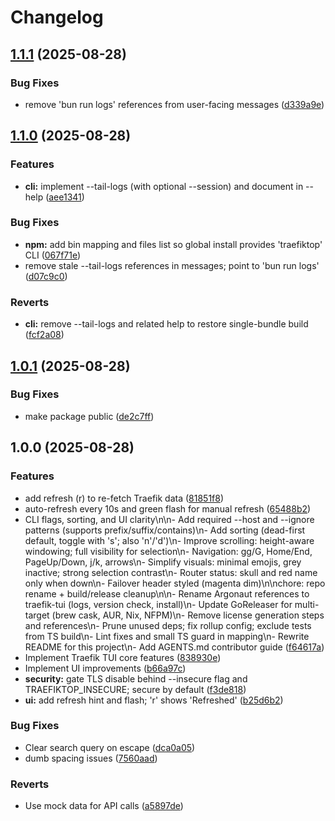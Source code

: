 # Changelog

## [1.1.1](https://github.com/darksworm/traefiktop/compare/v1.1.0...v1.1.1) (2025-08-28)


### Bug Fixes

* remove 'bun run logs' references from user-facing messages ([d339a9e](https://github.com/darksworm/traefiktop/commit/d339a9ebc0be6237de2c33989a34dfccd65053b1))

## [1.1.0](https://github.com/darksworm/traefiktop/compare/v1.0.1...v1.1.0) (2025-08-28)


### Features

* **cli:** implement --tail-logs (with optional --session) and document in --help ([aee1341](https://github.com/darksworm/traefiktop/commit/aee134153c85b97c5cf34c48913b6a2392c96820))


### Bug Fixes

* **npm:** add bin mapping and files list so global install provides 'traefiktop' CLI ([067f71e](https://github.com/darksworm/traefiktop/commit/067f71e2f54abf951c2fc6a12a42345ff4bd27c9))
* remove stale --tail-logs references in messages; point to 'bun run logs' ([d07c9c0](https://github.com/darksworm/traefiktop/commit/d07c9c07348c9e36c14466114a001089a5d32210))


### Reverts

* **cli:** remove --tail-logs and related help to restore single-bundle build ([fcf2a08](https://github.com/darksworm/traefiktop/commit/fcf2a0894a5229081f57c79b2866b4b448df9943))

## [1.0.1](https://github.com/darksworm/traefiktop/compare/v1.0.0...v1.0.1) (2025-08-28)


### Bug Fixes

* make package public ([de2c7ff](https://github.com/darksworm/traefiktop/commit/de2c7ff0f2585f463aba49157495f1f5e805f177))

## 1.0.0 (2025-08-28)


### Features

* add refresh (r) to re-fetch Traefik data ([81851f8](https://github.com/darksworm/traefiktop/commit/81851f8bccfc31485b62a2c1919fb61886df9d05))
* auto-refresh every 10s and green flash for manual refresh ([65488b2](https://github.com/darksworm/traefiktop/commit/65488b2aa64fe8278705c1bea44876736ffefcce))
* CLI flags, sorting, and UI clarity\n\n- Add required --host and --ignore patterns (supports prefix/suffix/contains)\n- Add sorting (dead-first default, toggle with 's'; also 'n'/'d')\n- Improve scrolling: height-aware windowing; full visibility for selection\n- Navigation: gg/G, Home/End, PageUp/Down, j/k, arrows\n- Simplify visuals: minimal emojis, grey inactive; strong selection contrast\n- Router status: skull and red name only when down\n- Failover header styled (magenta dim)\n\nchore: repo rename + build/release cleanup\n\n- Rename Argonaut references to traefik-tui (logs, version check, install)\n- Update GoReleaser for multi-target (brew cask, AUR, Nix, NFPM)\n- Remove license generation steps and references\n- Prune unused deps; fix rollup config; exclude tests from TS build\n- Lint fixes and small TS guard in mapping\n- Rewrite README for this project\n- Add AGENTS.md contributor guide ([f64617a](https://github.com/darksworm/traefiktop/commit/f64617ad8a378ede6d802fe0dc062b67c4f7d3a0))
* Implement Traefik TUI core features ([838930e](https://github.com/darksworm/traefiktop/commit/838930e3a6e158fc89b6957b858cd3766416be5b))
* Implement UI improvements ([b66a97c](https://github.com/darksworm/traefiktop/commit/b66a97c03e6b8270671c681b460cf9b9148addab))
* **security:** gate TLS disable behind --insecure flag and TRAEFIKTOP_INSECURE; secure by default ([f3de818](https://github.com/darksworm/traefiktop/commit/f3de81807fba2e1db069199c6e41e3e439f057be))
* **ui:** add refresh hint and flash; 'r' shows 'Refreshed' ([b25d6b2](https://github.com/darksworm/traefiktop/commit/b25d6b22bc27a08e75e1ad4b42e1dd15c43bf763))


### Bug Fixes

* Clear search query on escape ([dca0a05](https://github.com/darksworm/traefiktop/commit/dca0a05452505480566bf621104feeb67f7278cb))
* dumb spacing issues ([7560aad](https://github.com/darksworm/traefiktop/commit/7560aadcd7d7298183565413e538feee8be1bd32))


### Reverts

* Use mock data for API calls ([a5897de](https://github.com/darksworm/traefiktop/commit/a5897de8e57e3d2ca751583f3bf9f1e820f2b5a3))
